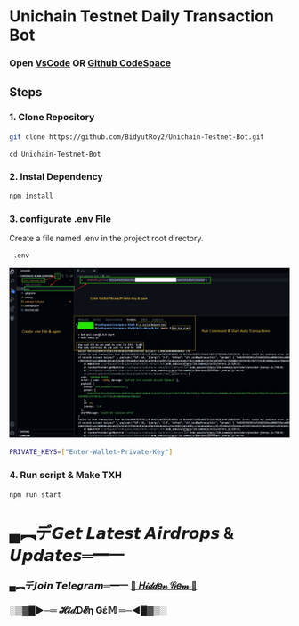 # Unichain Testnet Daily Transaction Bot

### Open [VsCode](https://code.visualstudio.com/download) OR [Github CodeSpace](https://github.com/codespaces)

## Steps

### 1. Clone Repository

```bash
git clone https://github.com/BidyutRoy2/Unichain-Testnet-Bot.git
```

```
cd Unichain-Testnet-Bot
```

### 2. Instal Dependency

```bash
npm install
```

### 3. configurate .env File

Create a file named .env in the project root directory.

```bash
 .env
```

<p align="center">
<img src='create-env.jpg' width='900'>
</p>


```bash
PRIVATE_KEYS=["Enter-Wallet-Private-Key"]
```

### 4. Run script & Make TXH

```bash
npm run start
```


# ▄︻デ𝙂𝙚𝙩 𝙇𝙖𝙩𝙚𝙨𝙩 𝘼𝙞𝙧𝙙𝙧𝙤𝙥𝙨 & 𝙐𝙥𝙙𝙖𝙩𝙚𝙨═━一

### ▄︻デ𝙅𝙤𝙞𝙣 𝙏𝙚𝙡𝙚𝙜𝙧𝙖𝙢═━一 [🎀  𝐻𝒾𝒹𝒹𝑒𝓃 𝒢𝑒𝓂  🎀](https://t.me/hiddengemnews) 

### ░▒▓█►─═  𝓗𝓲𝒹ᗪ𝓔η Ǥέ𝕄 ═─◄█▓▒░
